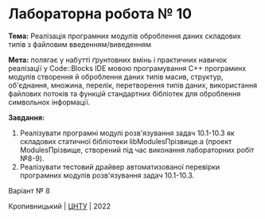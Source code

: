 # Лабораторна робота № 10

<b>Тема:</b>
Реалізація програмних модулів оброблення даних складових типів з файловим введенням/виведенням

<b>Мета:</b> полягає у набутті ґрунтовних вмінь і практичних навичок реалізації у Code::Blocks IDE мовою програмування C++ програминх модулів створення й оброблення даних типів масив, структур, об'єднання, множина, перелік, перетворення типів даних, використання файлових потоків та функцій стандартних бібліотек для оброблення символьнох інформації.

<b>Завдання:</b>
1. Реалізувати програмні модулі розв'язування задач 10.1-10.3 як складових статичної бібліотеки libModulesПрізвище.a (проект ModulesПрізвище, створений під час виконання лабораторних робіт №8-9).
2. Реалізувати тестовий драйвер автоматизованої перевірки програмних модулів розв'язування задач 10.1-10.3.

Варіант № 8


Кропивницький | <a href="http://www.kntu.kr.ua/">ЦНТУ</a> | 2022
